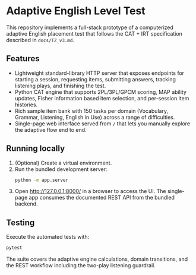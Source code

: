 # Adaptive English Level Test

This repository implements a full-stack prototype of a computerized adaptive English placement test that follows the CAT + IRT specification described in `docs/TZ_v3.md`.

## Features
- Lightweight standard-library HTTP server that exposes endpoints for starting a session, requesting items, submitting answers, tracking listening plays, and finishing the test.
- Python CAT engine that supports 2PL/3PL/GPCM scoring, MAP ability updates, Fisher information based item selection, and per-session item histories.
- Rich sample item bank with 150 tasks per domain (Vocabulary, Grammar, Listening, English in Use) across a range of difficulties.
- Single-page web interface served from `/` that lets you manually explore the adaptive flow end to end.

## Running locally
1. (Optional) Create a virtual environment.
2. Run the bundled development server:
   ```bash
   python -m app.server
   ```
3. Open http://127.0.0.1:8000/ in a browser to access the UI. The single-page app consumes the documented REST API from the bundled backend.

## Testing
Execute the automated tests with:
```bash
pytest
```

The suite covers the adaptive engine calculations, domain transitions, and the REST workflow including the two-play listening guardrail.

